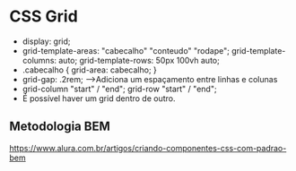# CSS Grid

* display: grid; 
* grid-template-areas: 
        "cabecalho"
        "conteudo"
        "rodape";
    grid-template-columns: auto;
    grid-template-rows: 50px 100vh auto;  
* .cabecalho {
    grid-area: cabecalho;
  }
*  grid-gap: .2rem; -->Adiciona um espaçamento entre linhas e colunas
* grid-column "start" / "end";
  grid-row "start" / "end";
* É possível haver um grid dentro de outro.



## Metodologia BEM
https://www.alura.com.br/artigos/criando-componentes-css-com-padrao-bem

